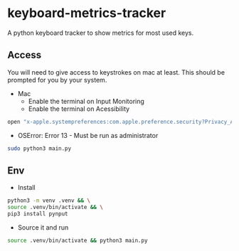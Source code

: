 # keyboard-metrics-tracker

A python keyboard tracker to show metrics for most used keys.

## Access

You will need to give access to keystrokes on mac at least. This should be prompted for you by your system.

* Mac
  * Enable the terminal on Input Monitoring
  * Enable the terminal on Acessibility

```bash
open "x-apple.systempreferences:com.apple.preference.security?Privacy_Accessibility"
```

* OSError: Error 13 - Must be run as administrator

```bash
sudo python3 main.py
```

## Env

* Install

```bash
python3 -m venv .venv && \
source .venv/bin/activate && \
pip3 install pynput
```

* Source it and run

```bash
source .venv/bin/activate && python3 main.py
```
